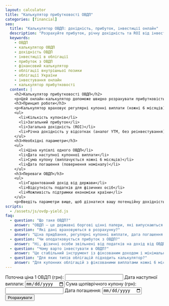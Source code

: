 ```yaml
---
layout: calculator
title: "Калькулятор прибутковості ОВДП"
categories: [financial]
seo:
  title: "Калькулятор ОВДП: дохідність, прибуток, інвестиції онлайн"
  description: "Розрахуйте прибуток, річну дохідність та ROI від інвестицій в ОВДП з урахуванням купонів, дати погашення та ціни покупки."
  keywords:
    - ОВДП
    - калькулятор ОВДП
    - дохідність ОВДП
    - інвестиції в облігації
    - прибуток з ОВДП
    - фінансовий калькулятор
    - облігації внутрішньої позики
    - облігації України
    - інвестування онлайн
    - калькулятор прибутковості
  content: |
    <h2>Калькулятор прибутковості ОВДП</h2>
    <p>Цей онлайн-калькулятор допоможе швидко розрахувати прибутковість інвестицій в облігації внутрішньої державної позики. Після заповнення форми ви дізнаєтесь загальний прибуток, річну дохідність та кількість купонних виплат до дати погашення.</p>
    <h3>Принцип роботи</h3>
    <p>Калькулятор враховує регулярні купонні виплати (кожні 6 місяців), додає їх до номінальної вартості, віднімає ціну придбання — і на основі цього розраховує ключові фінансові метрики:</p>
    <ul>
      <li>Кількість купонів</li>
      <li>Загальний прибуток</li>
      <li>Загальна дохідність (ROI)</li>
      <li>Річна дохідність у відсотках (аналог YTM, без реінвестування)</li>
    </ul>
    <h3>Необхідні параметри</h3>
    <ul>
      <li>Ціна купівлі одного ОВДП</li>
      <li>Дата наступної купонної виплати</li>
      <li>Сума купону (виплачується кожні 6 місяців)</li>
      <li>Дата погашення (повернення номіналу)</li>
    </ul>
    <h3>Переваги ОВДП</h3>
    <ul>
      <li>Гарантований дохід від держави</li>
      <li>Відсутність податків для фізичних осіб</li>
      <li>Можливість підтримки економіки країни</li>
    </ul>
    <p>Введіть параметри вище, щоб дізнатися вашу потенційну дохідність прямо зараз.</p>
scripts:
  - /assets/js/ovdp-yield.js
faq:
  - question: "Що таке ОВДП?"
    answer: "ОВДП — це державні боргові цінні папери, які випускаються Міністерством фінансів для залучення коштів до бюджету."
  - question: "Які дані враховуються в розрахунку?"
    answer: "Ціна придбання, регулярні купонні виплати, дата погашення та поточна дата."
  - question: "Чи оподатковується прибуток з ОВДП?"
    answer: "Ні, фізичні особи звільнені від податків на дохід від ОВДП."
  - question: "Чому варто інвестувати в ОВДП?"
    answer: "Це стабільний інструмент із фіксованим доходом і мінімальними ризиками."
  - question: "Для яких типів облігацій підходить калькулятор?"
    answer: "Для купонних облігацій з фіксованими виплатами кожні 6 місяців."
---
```


<form id="ovdp-form" autocomplete="off">
  <label>Поточна ціна 1 ОВДП (грн):
    <input type="number" id="price" min="0" step="0.01" required>
  </label>
  <label>Дата наступної виплати:
    <input type="date" id="nextDate" required>
  </label>
  <label>Сума щопіврічного купону (грн):
    <input type="number" id="nextCoupon" min="0" step="0.01" required>
  </label>
  <label>Дата погашення:
    <input type="date" id="finalDate" required>
  </label>
  <button type="submit">Розрахувати</button>
</form>

<div id="ovdp-result" class="result"></div>
